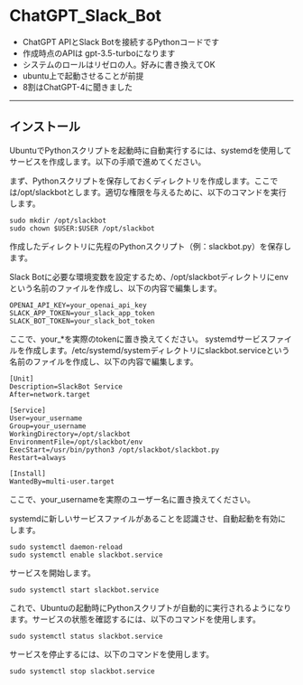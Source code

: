 # ChatGPT_Slack_Bot
- ChatGPT APIとSlack Botを接続するPythonコードです
- 作成時点のAPIは gpt-3.5-turboになります
- システムのロールはリゼロの人。好みに書き換えてOK
- ubuntu上で起動させることが前提
- 8割はChatGPT-4に聞きました
----------------

## インストール

UbuntuでPythonスクリプトを起動時に自動実行するには、systemdを使用してサービスを作成します。以下の手順で進めてください。

まず、Pythonスクリプトを保存しておくディレクトリを作成します。ここでは/opt/slackbotとします。適切な権限を与えるために、以下のコマンドを実行します。

    sudo mkdir /opt/slackbot
    sudo chown $USER:$USER /opt/slackbot
作成したディレクトリに先程のPythonスクリプト（例：slackbot.py）を保存します。

Slack Botに必要な環境変数を設定するため、/opt/slackbotディレクトリにenvという名前のファイルを作成し、以下の内容で編集します。


    OPENAI_API_KEY=your_openai_api_key
    SLACK_APP_TOKEN=your_slack_app_token
    SLACK_BOT_TOKEN=your_slack_bot_token
    
ここで、your_*を実際のtokenに置き換えてください。
systemdサービスファイルを作成します。/etc/systemd/systemディレクトリにslackbot.serviceという名前のファイルを作成し、以下の内容で編集します。


    [Unit]
    Description=SlackBot Service
    After=network.target
    
    [Service]
    User=your_username
    Group=your_username
    WorkingDirectory=/opt/slackbot
    EnvironmentFile=/opt/slackbot/env
    ExecStart=/usr/bin/python3 /opt/slackbot/slackbot.py
    Restart=always

    [Install]
    WantedBy=multi-user.target
ここで、your_usernameを実際のユーザー名に置き換えてください。

systemdに新しいサービスファイルがあることを認識させ、自動起動を有効にします。


    sudo systemctl daemon-reload
    sudo systemctl enable slackbot.service
サービスを開始します。


    sudo systemctl start slackbot.service
これで、Ubuntuの起動時にPythonスクリプトが自動的に実行されるようになります。サービスの状態を確認するには、以下のコマンドを使用します。



    sudo systemctl status slackbot.service
サービスを停止するには、以下のコマンドを使用します。

    sudo systemctl stop slackbot.service
